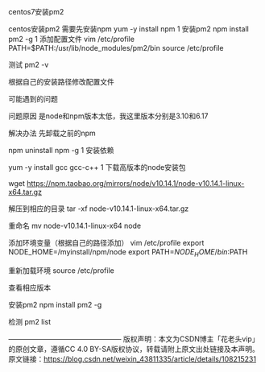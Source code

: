 centos7安装pm2

centos安装pm2
需要先安装npm
yum  -y install npm
1
安装pm2
npm install pm2 -g
1
添加配置文件
vim  /etc/profile
PATH=$PATH:/usr/lib/node_modules/pm2/bin
source  /etc/profile

测试
pm2 -v

根据自己的安装路径修改配置文件


可能遇到的问题


问题原因
是node和npm版本太低，我这里版本分别是3.10和6.17


解决办法
先卸载之前的npm

npm uninstall npm -g
1
安装依赖

yum -y install gcc gcc-c++
1
下载高版本的node安装包

wget https://npm.taobao.org/mirrors/node/v10.14.1/node-v10.14.1-linux-x64.tar.gz

解压到相应的目录
tar -xf node-v10.14.1-linux-x64.tar.gz

重命名
mv node-v10.14.1-linux-x64 node

添加环境变量（根据自己的路径添加）
vim /etc/profile
export NODE_HOME=/myinstall/npm/node
export PATH=$NODE_HOME/bin:$PATH

重新加载环境
source /etc/profile

查看相应版本


安装pm2
npm  install pm2 -g

检测
pm2  list


————————————————
版权声明：本文为CSDN博主「花老头vip」的原创文章，遵循CC 4.0 BY-SA版权协议，转载请附上原文出处链接及本声明。
原文链接：https://blog.csdn.net/weixin_43811335/article/details/108215231